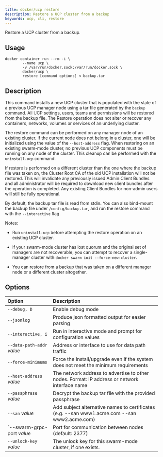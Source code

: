 ```yaml
---
title: docker/ucp restore
description: Restore a UCP cluster from a backup
keywords: ucp, cli, restore
---
```


Restore a UCP cluster from a backup.

## Usage

```
docker container run --rm -i \
        --name ucp \
        -v /var/run/docker.sock:/var/run/docker.sock \
        docker/ucp \
        restore [command options] < backup.tar
```

## Description

This command installs a new UCP cluster that is populated with the state of
a previous UCP manager node using a tar file generated by the `backup` command.
All UCP settings, users, teams and permissions will be restored from the backup
file. The Restore operation does not alter or recover any containers, networks,
volumes or services of an underlying cluster.

The restore command can be performed on any manager node of an existing
cluster. If the current node does not belong in a cluster, one will be
initialized using the value of the `--host-address` flag. When restoring on an
existing swarm-mode cluster, no previous UCP components must be running on any
node of the cluster. This cleanup can be performed with the `uninstall-ucp`
command.

If restore is performed on a different cluster than the one
where the backup file was taken on, the Cluster Root CA of the old UCP
installation will not be restored. This will invalidate any
previously issued Admin Client Bundles and all administrator will be required
to download new client bundles after the operation is completed.
Any existing Client Bundles for non-admin users will still be fully
operational.

By default, the backup tar file is read from stdin. You can also bind-mount the
backup file under `/config/backup.tar`, and run the restore command with the
`--interactive` flag.

Notes:

  * Run `uninstall-ucp` before attempting the restore operation on an
    existing UCP cluster.

  * If your swarm-mode cluster has lost quorum and the original set of managers
    are not recoverable, you can attempt to recover a single-manager cluster
  with `docker swarm init --force-new-cluster`.

  * You can restore from a backup that was taken on a different manager node or
    a different cluster altogether.


## Options

| Option                     | Description                                                                                   |
|:---------------------------|:----------------------------------------------------------------------------------------------|
| `--debug, D`               | Enable debug mode                                                                             |
| `--jsonlog`                | Produce json formatted output for easier parsing                                              |
| `--interactive, i`         | Run in interactive mode and prompt for configuration values                                   |
| `--data-path-addr` *value* | Address or interface to use for data path traffic                                             |
| `--force-minimums`         | Force the install/upgrade even if the system does not meet the minimum requirements           |
| `--host-address` *value*   | The network address to advertise to other nodes. Format: IP address or network interface name |
| `--passphrase` *value*     | Decrypt the backup tar file with the provided passphrase                                      |
| `--san` *value*            | Add subject alternative names to certificates (e.g. --san www1.acme.com --san www2.acme.com)  |
| `--swarm-grpc-port *value* | Port for communication between nodes (default: 2377)                                          |
| `--unlock-key` *value*     | The unlock key for this swarm-mode cluster, if one exists.                                    |
